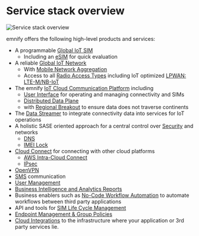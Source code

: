 # Service stack overview

![Service stack overview](assets/Service_Stack.png)

emnify offers the following high-level products and services:

- A programmable [Global IoT SIM](global-iot-sim)
  - Including an [eSIM](global-iot-sim#esim) for quick evaluation
- A reliable [Global IoT Network](global-iot-network)
  - With [Mobile Network Aggregation](global-iot-network#mobile-network-aggregation)
  - Access to all [Radio Access Types](global-iot-network#radio-access-types) including IoT optimized [LPWAN: LTE-M/NB-IoT](global-iot-network#lpwan-lte-mnb-iot)
- The emnify [IoT Cloud Communication Platform](iot-cloud-communication-platform) including
  - [User Interface](https://portal.emnify.com/sign/up) for operating and managing connectivity and SIMs
  - [Distributed Data Plane](iot-cloud-communication-platform#distributed-data-plane)
  - with [Regional Breakout](iot-cloud-communication-platform#regional-breakout) to ensure data does not traverse continents
- The [Data Streamer](data-streamer) to integrate connectivity data into services for IoT operations
- A holistic SASE oriented approach for a central control over [Security](security) and networks
  - [DNS](security#dns)
  - [IMEI Lock](security#imei-lock)
- [Cloud Connect](cloud-connect) for connecting with other cloud platforms
  - [AWS Intra-Cloud Connect](cloud-connect#aws-intra-cloud-connect)
  - [IPsec](cloud-connect#ipsec)
- [OpenVPN](openvpn)
- [SMS](sms) communication
- [User Management](user-management)
- [Business Intelligence and Analytics Reports](business-intelligence-and-analytics-reports)
- Business enablers such as [No-Code Workflow Automation](no-code-workflow-automation) to automate workflows between third party applications
- API and tools for [SIM Life Cycle Management](sim-life-cycle-management)
- [Endpoint Management & Group Policies](endpoint-management-and-group-policies)
- [Cloud Integrations](https://www.emnify.com/integration-guides) to the infrastructure where your application or 3rd party services lie.
